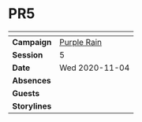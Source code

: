 # PR5

| []() | |
| --- | --- |
| **Campaign** | [Purple Rain](../README.md) |
| **Session** | 5 |
| **Date** | Wed 2020-11-04 |
| **Absences** | |
| **Guests** | |
| **Storylines** | |
